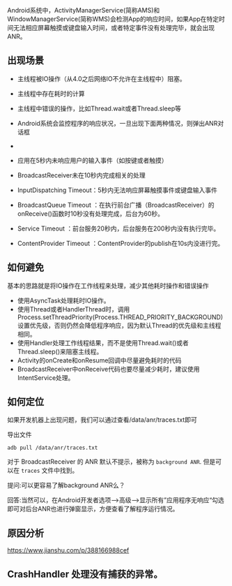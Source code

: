 Android系统中，ActivityManagerService(简称AMS)和WindowManagerService(简称WMS)会检测App的响应时间，如果App在特定时间无法相应屏幕触摸或键盘输入时间，或者特定事件没有处理完毕，就会出现ANR。


## 出现场景

- 主线程被IO操作（从4.0之后网络IO不允许在主线程中）阻塞。
- 主线程中存在耗时的计算
- 主线程中错误的操作，比如Thread.wait或者Thread.sleep等
- Android系统会监控程序的响应状况，一旦出现下面两种情况，则弹出ANR对话框
- 
- 应用在5秒内未响应用户的输入事件（如按键或者触摸）
- BroadcastReceiver未在10秒内完成相关的处理

- InputDispatching Timeout：5秒内无法响应屏幕触摸事件或键盘输入事件
- BroadcastQueue Timeout ：在执行前台广播（BroadcastReceiver）的 onReceive()函数时10秒没有处理完成，后台为60秒。
- Service Timeout ：前台服务20秒内，后台服务在200秒内没有执行完毕。
- ContentProvider Timeout ：ContentProvider的publish在10s内没进行完。



## 如何避免

基本的思路就是将IO操作在工作线程来处理，减少其他耗时操作和错误操作

- 使用AsyncTask处理耗时IO操作。
- 使用Thread或者HandlerThread时，调用Process.setThreadPriority(Process.THREAD_PRIORITY_BACKGROUND)设置优先级，否则仍然会降低程序响应，因为默认Thread的优先级和主线程相同。
- 使用Handler处理工作线程结果，而不是使用Thread.wait()或者Thread.sleep()来阻塞主线程。
- Activity的onCreate和onResume回调中尽量避免耗时的代码
- BroadcastReceiver中onReceive代码也要尽量减少耗时，建议使用IntentService处理。

## 如何定位

如果开发机器上出现问题，我们可以通过查看/data/anr/traces.txt即可

导出文件

```
adb pull /data/anr/traces.txt
```

对于 BroadcastReceiver 的 ANR 默认不提示，被称为 `background ANR`. 但是可以在 `traces` 文件中找到。

提问:可以更容易了解background ANR么？

回答:当然可以，在Android开发者选项—>高级—>显示所有”应用程序无响应“勾选即可对后台ANR也进行弹窗显示，方便查看了解程序运行情况。


## 原因分析

https://www.jianshu.com/p/388166988cef

## CrashHandler 处理没有捕获的异常。
